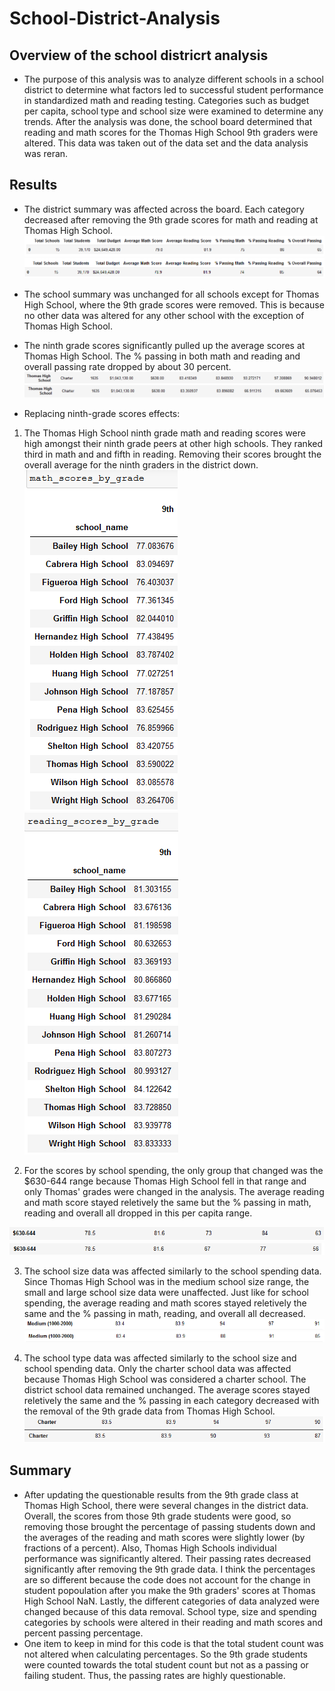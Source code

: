# School-District-Analysis

## Overview of the school districrt analysis
  * The purpose of this analysis was to analyze different schools in a school district to determine what factors led to successful student performance in standardized math and reading testing. Categories such as budget per capita, school type and school size were examined to determine any trends. After the analysis was done, the school board determined that reading and math scores for the Thomas High School 9th graders were altered. This data was taken out of the data set and the data analysis was reran. 
  
## Results
  * The district summary was affected across the board. Each category decreased after removing the 9th grade scores for math and reading at Thomas High School. 
  ![Old_district_summary](https://github.com/chenylk/School-District-Analysis/blob/master/Resources/old_district_summary.PNG)
  ![New_district_summary](https://github.com/chenylk/School-District-Analysis/blob/master/Resources/new_district_summary.PNG)
  
  * The school summary was unchanged for all schools except for Thomas High School, where the 9th grade scores were removed. This is because no other data was altered for any other school with the exception of Thomas High School. 
  
  * The ninth grade scores significantly pulled up the average scores at Thomas High School. The % passing in both math and reading and overall passing rate dropped by about 30 percent.
  ![Old_school_summary](https://github.com/chenylk/School-District-Analysis/blob/master/Resources/old_school_summary.PNG)
  ![new_school_summary](https://github.com/chenylk/School-District-Analysis/blob/master/Resources/new_school_summary.PNG)
  
  * Replacing ninth-grade scores effects:
   1. The Thomas High School ninth grade math and reading scores were high amongst their ninth grade peers at other high schools. They ranked third in math and and fifth in reading. Removing their scores brought the overall average for the ninth graders in the district down. 
   ![math_scores](https://github.com/chenylk/School-District-Analysis/blob/master/Resources/math_scores_bygrade.PNG)
   ![reading_scores](https://github.com/chenylk/School-District-Analysis/blob/master/Resources/reading_scores_bygrade.PNG)
   
   2. For the scores by school spending, the only group that changed was the $630-644 range because Thomas High School fell in that range and only Thomas' grades were changed in the analysis. The average reading and math score stayed reletively the same but the % passing in math, reading and overall all dropped in this per capita range. 
   
   ![old_spendingscores](https://github.com/chenylk/School-District-Analysis/blob/master/Resources/old_schoolspending.PNG)
   ![new_spendingscores](https://github.com/chenylk/School-District-Analysis/blob/master/Resources/new_schoolspending.PNG)
   
   3. The school size data was affected similarly to the school spending data. Since Thomas High School was in the medium school size range, the small and large school size data were unaffected. Just like for school spending, the average reading and math scores stayed reletively the same and the % passing in math, reading, and overall all decreased. 
   ![old_schoolsize](https://github.com/chenylk/School-District-Analysis/blob/master/Resources/old_schoolsize.PNG)
   ![new_schoolsize](https://github.com/chenylk/School-District-Analysis/blob/master/Resources/new_schoolsize.PNG)
   
   4. The school type data was affected similarly to the school size and school spending data. Only the charter school data was affected because Thomas High School was considered a charter school. The district school data remained unchanged. The average scores stayed reletively the same and the % passing in each category decreased with the removal of the 9th grade data from Thomas High School. 
   ![old_schooltype](https://github.com/chenylk/School-District-Analysis/blob/master/Resources/old_schooltype.PNG)
   ![new_schooltype](https://github.com/chenylk/School-District-Analysis/blob/master/Resources/new_schooltype.PNG)
   

## Summary
 * After updating the questionable results from the 9th grade class at Thomas High School, there were several changes in the district data. Overall, the scores from those 9th grade students were good, so removing those brought the percentage of passing students down and the averages of the reading and math scores were slightly lower (by fractions of a percent). Also, Thomas High Schools individual performance was significantly altered. Their passing rates decreased significantly after removing the 9th grade data. I think the percentages are so different because the code does not account for the change in student popoulation after you make the 9th graders' scores at Thomas High School NaN. Lastly, the different categories of data analyzed were changed because of this data removal. School type, size and spending categories by schools were altered in their reading and math scores and percent passing percentage.  
 * One item to keep in mind for this code is that the total student count was not altered when calculating percentages. So the 9th grade students were counted towards the total student count but not as a passing or failing student. Thus, the passing rates are highly questionable. 
 
   

